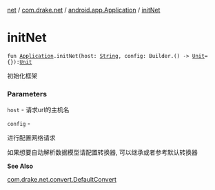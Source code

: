 [net](../../index.md) / [com.drake.net](../index.md) / [android.app.Application](index.md) / [initNet](./init-net.md)

# initNet

`fun `[`Application`](https://developer.android.com/reference/android/app/Application.html)`.initNet(host: `[`String`](https://kotlinlang.org/api/latest/jvm/stdlib/kotlin/-string/index.html)`, config: Builder.() -> `[`Unit`](https://kotlinlang.org/api/latest/jvm/stdlib/kotlin/-unit/index.html)` = {}): `[`Unit`](https://kotlinlang.org/api/latest/jvm/stdlib/kotlin/-unit/index.html)

初始化框架

### Parameters

`host` - 请求url的主机名

`config` -

进行配置网络请求



如果想要自动解析数据模型请配置转换器, 可以继承或者参考默认转换器

**See Also**

[com.drake.net.convert.DefaultConvert](../../com.drake.net.convert/-default-convert/index.md)

